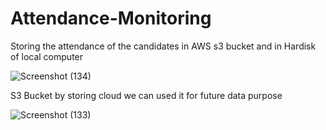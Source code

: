 # Attendance-Monitoring
Storing the attendance of the candidates in AWS s3 bucket and in Hardisk of local computer


![Screenshot (134)](https://user-images.githubusercontent.com/83824286/125108748-14ca8b80-e100-11eb-8abe-94422c79c068.png)



S3 Bucket  by storing cloud we can used it for future data purpose


![Screenshot (133)](https://user-images.githubusercontent.com/83824286/125108816-2a3fb580-e100-11eb-9e45-6dc8085fce14.png)
